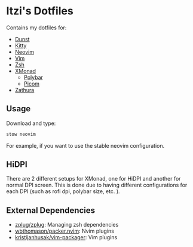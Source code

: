 # Itzi's Dotfiles

Contains my dotfiles for:

- [Dunst](https://dunst-project.org/)
- [Kitty](https://sw.kovidgoyal.net/kitty/)
- [Neovim](https://neovim.io/)
- [Vim](https://github.com/vim/vim)
- [Zsh](https://www.zsh.org/)
- [XMonad](https://xmonad.org/)
  - [Polybar](https://polybar.github.io/)
  - [Picom](https://wiki.archlinux.org/index.php/Picom)
- [Zathura](https://pwmt.org/projects/zathura/)

## Usage

Download and type:

```sh
stow neovim
```

For example, if you want to use the stable neovim configuration.

## HiDPI

There are 2 different setups for XMonad, one for HiDPI and another for normal DPI screen. 
This is done due to having different configurations for each DPI (such as rofi dpi, polybar size, etc. ).

## External Dependencies

- [zplug/zplug](https://github.com/zplug/zplug): Managing zsh dependencies
- [wbthomason/packer.nvim](https://github.com/wbthomason/packer.nvim): Nvim plugins
- [kristijanhusak/vim-packager](https://github.com/kristijanhusak/vim-packager): Vim plugins
